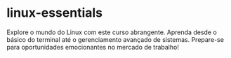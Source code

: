 # linux-essentials
Explore o mundo do Linux com este curso abrangente. Aprenda desde o básico do terminal até o gerenciamento avançado de sistemas. Prepare-se para oportunidades emocionantes no mercado de trabalho!
